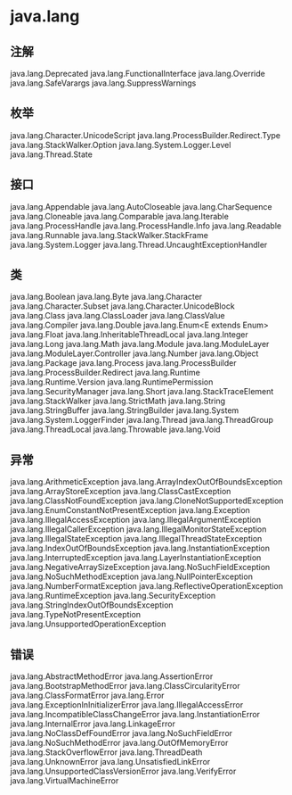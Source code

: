 # java.lang

## 注解

java.lang.Deprecated
java.lang.FunctionalInterface
java.lang.Override
java.lang.SafeVarargs
java.lang.SuppressWarnings

## 枚举

java.lang.Character.UnicodeScript
java.lang.ProcessBuilder.Redirect.Type
java.lang.StackWalker.Option
java.lang.System.Logger.Level
java.lang.Thread.State

## 接口

java.lang.Appendable
java.lang.AutoCloseable
java.lang.CharSequence
java.lang.Cloneable
java.lang.Comparable<T>
java.lang.Iterable<T>
java.lang.ProcessHandle
java.lang.ProcessHandle.Info
java.lang.Readable
java.lang.Runnable
java.lang.StackWalker.StackFrame
java.lang.System.Logger
java.lang.Thread.UncaughtExceptionHandler

## 类

java.lang.Boolean
java.lang.Byte
java.lang.Character
java.lang.Character.Subset
java.lang.Character.UnicodeBlock
java.lang.Class<T>
java.lang.ClassLoader
java.lang.ClassValue<T>
java.lang.Compiler
java.lang.Double
java.lang.Enum<E extends Enum<E>>
java.lang.Float
java.lang.InheritableThreadLocal<T>
java.lang.Integer
java.lang.Long
java.lang.Math
java.lang.Module
java.lang.ModuleLayer
java.lang.ModuleLayer.Controller
java.lang.Number
java.lang.Object
java.lang.Package
java.lang.Process
java.lang.ProcessBuilder
java.lang.ProcessBuilder.Redirect
java.lang.Runtime
java.lang.Runtime.Version
java.lang.RuntimePermission
java.lang.SecurityManager
java.lang.Short
java.lang.StackTraceElement
java.lang.StackWalker
java.lang.StrictMath
java.lang.String
java.lang.StringBuffer
java.lang.StringBuilder
java.lang.System
java.lang.System.LoggerFinder
java.lang.Thread
java.lang.ThreadGroup
java.lang.ThreadLocal<T>
java.lang.Throwable
java.lang.Void

## 异常

java.lang.ArithmeticException
java.lang.ArrayIndexOutOfBoundsException
java.lang.ArrayStoreException
java.lang.ClassCastException
java.lang.ClassNotFoundException
java.lang.CloneNotSupportedException
java.lang.EnumConstantNotPresentException
java.lang.Exception
java.lang.IllegalAccessException
java.lang.IllegalArgumentException
java.lang.IllegalCallerException
java.lang.IllegalMonitorStateException
java.lang.IllegalStateException
java.lang.IllegalThreadStateException
java.lang.IndexOutOfBoundsException
java.lang.InstantiationException
java.lang.InterruptedException
java.lang.LayerInstantiationException
java.lang.NegativeArraySizeException
java.lang.NoSuchFieldException
java.lang.NoSuchMethodException
java.lang.NullPointerException
java.lang.NumberFormatException
java.lang.ReflectiveOperationException
java.lang.RuntimeException
java.lang.SecurityException
java.lang.StringIndexOutOfBoundsException
java.lang.TypeNotPresentException
java.lang.UnsupportedOperationException

## 错误

java.lang.AbstractMethodError
java.lang.AssertionError
java.lang.BootstrapMethodError
java.lang.ClassCircularityError
java.lang.ClassFormatError
java.lang.Error
java.lang.ExceptionInInitializerError
java.lang.IllegalAccessError
java.lang.IncompatibleClassChangeError
java.lang.InstantiationError
java.lang.InternalError
java.lang.LinkageError
java.lang.NoClassDefFoundError
java.lang.NoSuchFieldError
java.lang.NoSuchMethodError
java.lang.OutOfMemoryError
java.lang.StackOverflowError
java.lang.ThreadDeath
java.lang.UnknownError
java.lang.UnsatisfiedLinkError
java.lang.UnsupportedClassVersionError
java.lang.VerifyError
java.lang.VirtualMachineError





